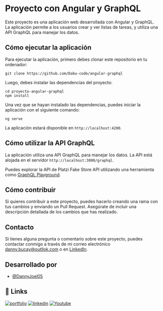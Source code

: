 
# Proyecto con Angular y GraphQL

Este proyecto es una aplicación web desarrollada con Angular y GraphQL. La aplicación permite a los usuarios crear y ver listas de tareas, y utiliza una API GraphQL para manejar los datos.

## Cómo ejecutar la aplicación

Para ejecutar la aplicación, primero debes clonar este repositorio en tu ordenador:

```
git clone https://github.com/Dabu-code/angular-graphql
```

Luego, debes instalar las dependencias del proyecto:

```
cd proyecto-angular-graphql
npm install
```

Una vez que se hayan instalado las dependencias, puedes iniciar la aplicación con el siguiente comando:

```
ng serve
```

La aplicación estará disponible en `http://localhost:4200`.

## Cómo utilizar la API GraphQL

La aplicación utiliza una API GraphQL para manejar los datos. La API está alojada en el servidor `http://localhost:3000/graphql`.

Puedes explorar la API de Platzi Fake Store API utilizando una herramienta como [GraphQL Playground](https://api.escuelajs.co/graphql).

## Cómo contribuir

Si quieres contribuir a este proyecto, puedes hacerlo creando una rama con tus cambios y enviando un Pull Request. Asegúrate de incluir una descripción detallada de los cambios que has realizado.

## Contacto

Si tienes alguna pregunta o comentario sobre este proyecto, puedes contactar conmigo a través de mi correo electrónico [danny.bucay@outllok.com](mailto:danny.bucay@outllok.com) o en [LinkedIn](https://www.linkedin.com/in/danny-joel-bucay-shucad/).


## Desarrollado por

- [@DannyJoel05](https://github.com/Dabu-code)

## 🔗 Links
[![portfolio](https://img.shields.io/badge/my_portfolio-000?style=for-the-badge&logo=ko-fi&logoColor=white)](https://dannybucay.web.app/)
[![linkedin](https://img.shields.io/badge/linkedin-0A66C2?style=for-the-badge&logo=linkedin&logoColor=white)](https://www.linkedin.com/in/danny-joel-bucay-shucad/)
[![Youtube](https://img.shields.io/youtube/channel/views/dabucode?color=dabucode&label=dabucode&style=social)](https://www.youtube.com/@dabucode)
